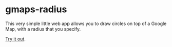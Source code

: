 gmaps-radius
============

This very simple little web app allows you to draw circles on top of a Google Map, with a radius that you specify.

[Try it out](//obeattie.github.io/gmaps-radius/).
